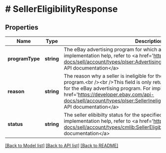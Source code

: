 # # SellerEligibilityResponse

## Properties

Name | Type | Description | Notes
------------ | ------------- | ------------- | -------------
**programType** | **string** | The eBay advertising program for which a seller may be eligible. For implementation help, refer to &lt;a href&#x3D;&#39;https://developer.ebay.com/api-docs/sell/account/types/plser:AdvertisingProgramEnum&#39;&gt;eBay API documentation&lt;/a&gt; | [optional]
**reason** | **string** | The reason why a seller is ineligible for the specified eBay advertising program.&lt;br /&gt;&lt;br /&gt;This field is only returned if the seller is ineligible for the eBay advertising program. For implementation help, refer to &lt;a href&#x3D;&#39;https://developer.ebay.com/api-docs/sell/account/types/plser:SellerIneligibleReasonEnum&#39;&gt;eBay API documentation&lt;/a&gt; | [optional]
**status** | **string** | The seller elibibilty status for the specified eBay advertising program. For implementation help, refer to &lt;a href&#x3D;&#39;https://developer.ebay.com/api-docs/sell/account/types/cmlib:SellerEligibilityEnum&#39;&gt;eBay API documentation&lt;/a&gt; | [optional]

[[Back to Model list]](../../README.md#models) [[Back to API list]](../../README.md#endpoints) [[Back to README]](../../README.md)
